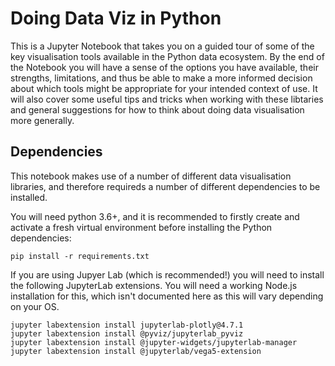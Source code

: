 # Doing Data Viz in Python

This is a Jupyter Notebook that takes you on a guided tour of some of the key 
visualisation tools available in the Python data ecosystem. By the end of the 
Notebook you will have a sense of the options you have available, their 
strengths, limitations, and thus be able to make a more informed decision about 
which tools might be appropriate for your intended context of use. It will also 
cover some useful tips and tricks when working with these libtaries and general 
suggestions for how to think about doing data visualisation more generally.  

## Dependencies

This notebook makes use of a number of different data visualisation libraries,
and therefore requireds a number of different dependencies to be installed.

You will need python 3.6+, and it is recommended to firstly create and activate
a fresh virtual environment before installing the Python dependencies:

    pip install -r requirements.txt

If you are using Jupyer Lab (which is recommended!) you will need to install the
following JupyterLab extensions. You will need a working Node.js installation
for this, which isn't documented here as this will vary depending on your OS.


    jupyter labextension install jupyterlab-plotly@4.7.1
    jupyter labextension install @pyviz/jupyterlab_pyviz
    jupyter labextension install @jupyter-widgets/jupyterlab-manager
    jupyter labextension install @jupyterlab/vega5-extension
    
